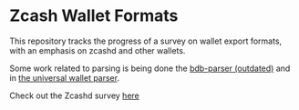 # Zcash Wallet Formats

This repository tracks the progress of a survey on wallet export formats, with an emphasis on zcashd and other wallets.

Some work related to parsing is being done the [bdb-parser (outdated)](https://github.com/dorianvp/zcashd-bdb-parser)
and in [the universal wallet parser](https://github.com/dorianvp/uzw-parser).

Check out the Zcashd survey [here](./zcashd/README.md)
